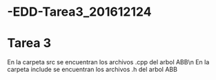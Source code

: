 # -EDD-Tarea3_201612124
# Tarea 3
 En la carpeta src se encuentran los archivos .cpp del arbol ABB\n
 En la carpeta include se encuentran los archivos .h del arbol ABB
